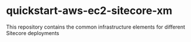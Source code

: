 # quickstart-aws-ec2-sitecore-xm
This repository contains the common infrastructure elements for different Sitecore deployments 
